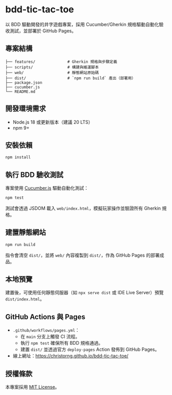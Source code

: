 # bdd-tic-tac-toe

以 BDD 驅動開發的井字遊戲專案，採用 Cucumber/Gherkin 規格驅動自動化驗收測試，並部署於 GitHub Pages。

## 專案結構

```
├── features/              # Gherkin 規格與步驟定義
├── scripts/               # 構建與維運腳本
├── web/                   # 靜態網站原始碼
├── dist/                  # `npm run build` 產出（部署用）
├── package.json
├── cucumber.js
└── README.md
```

## 開發環境需求

- Node.js 18 或更新版本（建議 20 LTS）
- npm 9+

## 安裝依賴

```bash
npm install
```

## 執行 BDD 驗收測試

專案使用 [Cucumber.js](https://github.com/cucumber/cucumber-js) 驅動自動化測試：

```bash
npm test
```

測試會透過 JSDOM 載入 `web/index.html`，模擬玩家操作並驗證所有 Gherkin 規格。

## 建置靜態網站

```bash
npm run build
```

指令會清空 `dist/`，並將 `web/` 內容複製到 `dist/`，作為 GitHub Pages 的部署成品。

## 本地預覽

建置後，可使用任何靜態伺服器（如 `npx serve dist` 或 IDE Live Server）預覽 `dist/index.html`。

## GitHub Actions 與 Pages

- `.github/workflows/pages.yml`：
  - 在 `main` 分支上觸發 CI 流程。
  - 執行 `npm test` 確保所有 BDD 規格通過。
  - 建置 `dist/` 並透過官方 `deploy-pages` Action 發佈到 GitHub Pages。
- 線上網址：https://christorng.github.io/bdd-tic-tac-toe/

## 授權條款

本專案採用 [MIT License](LICENSE)。

